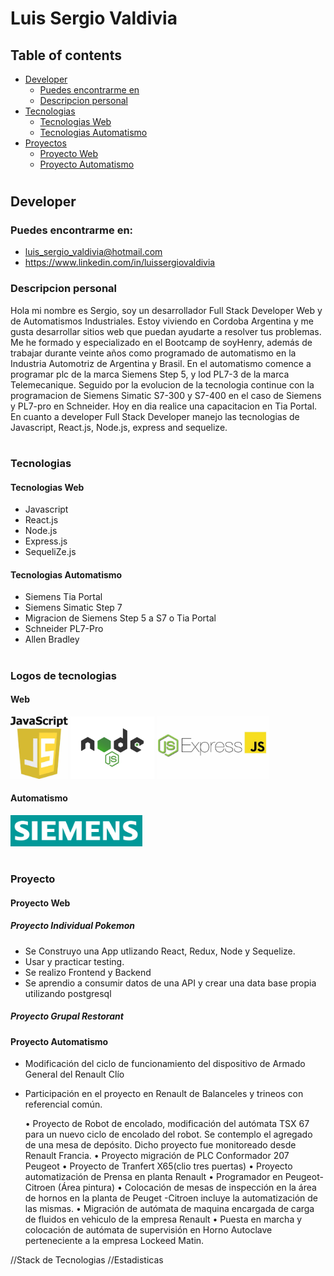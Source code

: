 #  Luis Sergio Valdivia

## Table of contents



* [Developer](#Developer)
    * [Puedes encontrarme en](#technologies)
    * [Descripcion personal](#setup)
* [Tecnologias](#tecnologias)
  *  [Tecnologias Web](#web)
  *  [Tecnologias Automatismo](#automatismo)
* [Proyectos](#proyecto)
  *  [Proyecto Web](#proyecto-web)
  *  [Proyecto Automatismo](#proyecto-automatismo)
#
## Developer 


### Puedes encontrarme en:

* [luis_sergio_valdivia@hotmail.com](#email)
* https://www.linkedin.com/in/luissergiovaldivia



### Descripcion personal



<p align="left">
 Hola mi nombre es Sergio, soy un desarrollador  Full Stack Developer Web y de Automatismos Industriales. Estoy viviendo en Cordoba Argentina y me gusta desarrollar sitios web que puedan ayudarte a resolver tus problemas.
 Me he formado y especializado en el Bootcamp de soyHenry, además de trabajar durante veinte años como programado de automatismo en la Industria Automotriz de Argentina y Brasil.
 En el automatismo comence a programar plc de la marca Siemens Step 5, y lod PL7-3 de la marca Telemecanique. Seguido por la evolucion de la tecnologia continue con la programacion de Siemens Simatic S7-300 y S7-400 en el caso de Siemens y PL7-pro en Schneider. Hoy en dia realice una capacitacion en Tia Portal.
 En cuanto a developer Full Stack Developer manejo las tecnologias de Javascript,
 React.js, Node.js, express and sequelize.
 



</p>

#
###  Tecnologias 

#### Tecnologias Web

* Javascript
* React.js
* Node.js 
* Express.js
* SequeliZe.js      

#### Tecnologias Automatismo

* Siemens Tia Portal
* Siemens Simatic Step 7
* Migracion de Siemens Step 5 a S7 o Tia Portal
* Schneider PL7-Pro
* Allen Bradley


#
### Logos de tecnologias 

#### Web

<p align="left">
<img height="100" src="./img/javascript.jpg" /> </img> 
<img height="100" src="./img/nodejs.png" /></img> 
<img height="100" src="./img/expressjs.jpg" /></img>
</p>
<p align="right">

</p>

#### Automatismo

<p align="left">
<img height="50" src="./img/Siemens.png" />
</p>



#
###  Proyecto 

#### Proyecto Web
 
##### Proyecto Individual Pokemon

- Se Construyo una App utlizando React, Redux, Node y Sequelize.
- Usar y practicar testing.
- Se realizo Frontend y Backend 
- Se aprendio a consumir datos de una API y crear una data base                 propia utilizando postgresql

##### Proyecto Grupal Restorant

#### Proyecto Automatismo

-  Modificación del ciclo de funcionamiento del dispositivo de Armado General del Renault Clío 
-  Participación en el proyecto en Renault de Balanceles 
    y trineos con referencial común.

   
   
    • Proyecto de Robot de encolado, modificación del autómata 
    TSX 67 para un nuevo ciclo de encolado del robot. 
    Se contemplo el agregado de una mesa de depósito. Dicho 
    proyecto fue monitoreado desde Renault Francia.
    • Proyecto migración de PLC Conformador 207 Peugeot
    • Proyecto de Tranfert X65(clio tres puertas)
    • Proyecto automatización de Prensa en planta Renault
    • Programador en Peugeot-Citroen (Área pintura)
    • Colocación de mesas de inspección en la área de hornos 
    en la planta de Peuget -Citroen incluye la automatización de las mismas.
    • Migración de autómata de maquina encargada de carga de 
    fluidos en vehiculo de la empresa Renault
    • Puesta en marcha y colocación de autómata de supervisión 
    en  Horno Autoclave perteneciente a la empresa Lockeed Matin.


//Stack de Tecnologias
//Estadisticas
